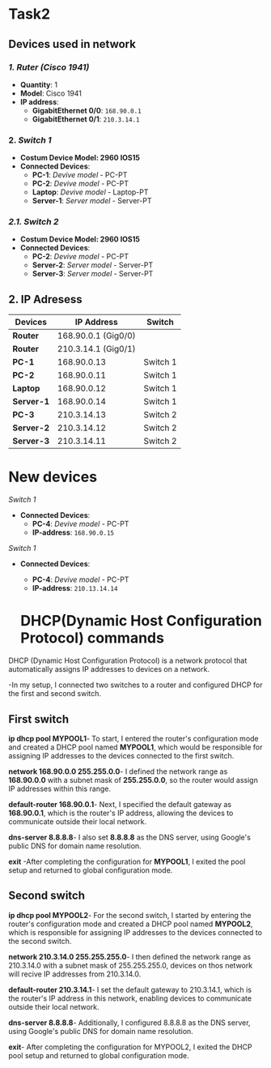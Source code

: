 # Task2
## Devices used in network


### *1. Ruter (Cisco 1941)*
- **Quantity**: 1
- **Model**: Cisco 1941
- **IP address**:
  - **GigabitEthernet 0/0**: `168.90.0.1`
  - **GigabitEthernet 0/1**: `210.3.14.1`

### 2. *Switch 1*
- **Costum Device Model: 2960 IOS15**
- **Connected Devices**:
  - **PC-1**: *Devive model* - PC-PT
  - **PC-2**: *Devive model* - PC-PT
  - **Laptop**: *Devive model* - Laptop-PT
  - **Server-1**: *Server model* - Server-PT

### *2.1. Switch 2*
- **Costum Device Model: 2960 IOS15**
- **Connected Devices**:
  - **PC-2**: *Devive model* - PC-PT
  - **Server-2**: *Server model* - Server-PT
  - **Server-3**: *Server model* - Server-PT

## 2. IP Adresess

| **Devices**      | **IP Address**      | **Switch**          |
|------------------|---------------------|---------------------|
| **Router**       | 168.90.0.1 (Gig0/0) |                     | 
| **Router**       | 210.3.14.1 (Gig0/1) |                     | 
| **PC-1**         | 168.90.0.13         | Switch 1            | 
| **PC-2**         | 168.90.0.11         | Switch 1            | 
| **Laptop**       | 168.90.0.12         | Switch 1            |  
| **Server-1**     | 168.90.0.14         | Switch 1            | 
| **PC-3**         | 210.3.14.13         | Switch 2            |
| **Server-2**     | 210.3.14.12         | Switch 2            |
| **Server-3**     | 210.3.14.11         | Switch 2            |


# **New devices**

*Switch 1*
- **Connected Devices**:
  - **PC-4**: *Devive model* - PC-PT
  - **IP-address**: `168.90.0.15`
  

*Switch 1*
- **Connected Devices**:
  - **PC-4**: *Devive model* - PC-PT
  - **IP-address**: `210.13.14.14`
  
  # **DHCP(Dynamic Host Configuration Protocol) commands**

DHCP (Dynamic Host Configuration Protocol) is a network protocol that automatically assigns IP addresses to devices on a network. 

-In my setup, I connected two switches to a router and configured DHCP for the first and second switch.

## First switch

**ip dhcp pool MYPOOL1**- To start, I entered the router's configuration mode and created a DHCP pool named **MYPOOL1**, which would be responsible for assigning IP addresses to the devices connected to the first switch. 

**network 168.90.0.0 255.255.0.0**- I defined the network range as **168.90.0.0** with a subnet mask of **255.255.0.0**, so the router would assign IP addresses within this range.

**default-router 168.90.0.1**- Next, I specified the default gateway as **168.90.0.1**, which is the router's IP address, allowing the devices to communicate outside their local network. 

**dns-server 8.8.8.8**- I also set **8.8.8.8** as the DNS server, using Google's public DNS for domain name resolution. 

**exit** -After completing the configuration for **MYPOOL1**, I exited the pool setup and returned to global configuration mode.

## Second switch

**ip dhcp pool MYPOOL2**- For the second switch, I started by entering the router's configuration mode and created a DHCP pool named **MYPOOL2**, which is responsible for assigning IP addresses to the devices connected to the second switch.

**network 210.3.14.0 255.255.255.0**- I then defined the network range as 210.3.14.0 with a subnet mask of 255.255.255.0, devices on thos network will recive IP addresses from 210.3.14.0. 

**default-router 210.3.14.1**- I set the default gateway to 210.3.14.1, which is the router's IP address in this network, enabling devices to communicate outside their local network.

**dns-server 8.8.8.8**- Additionally, I configured 8.8.8.8 as the DNS server, using Google's public DNS for domain name resolution.

**exit**- After completing the configuration for MYPOOL2, I exited the DHCP pool setup and returned to global configuration mode.



